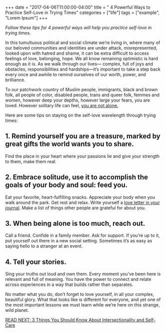 +++
  date = "2017-04-06T11:00:00-04:00"
  title = " 4 Powerful Ways to Practice Self-Love in Trying Times"
  categories = ["life"]
  tags = ["example", "Lorem Ipsum"]
+++



*Follow these tips for 4 powerful ways will help you practice self-love in trying times.*

<span class=dropcap>I</span>n this tumultuous political and social climate we’re living in, where many of our beloved communities and identities are under attack, misrepresented, looked upon with hatred and shame, it can be extra difficult to access feelings of love, belonging, hope. We all know remaining optimistic is hard enough as it is. As we walk through our lives— complex, full of joys and obstacles, responsibilities and hardships—it’s important to take a step back every once and awhile to remind ourselves of our worth, power, and brilliance.
 
To our patchwork country of Muslim people, immigrants, black and brown folk, all people of color, disabled people, trans and queer folk, femmes and women, however deep your depths, however large your fears, you are loved. However solitary life can feel, [you are not alone.](http://advice.shinetext.com/articles/3-things-you-should-know-about-intersectionality-and-self-care/?utm_source=Shine&utm_medium=Blog)
 
Here are some tips on staying on the self-love wavelength through trying times:
 
## 1. Remind yourself you are a treasure, marked by great gifts the world wants you to share. 
Find the place in your heart where your passions lie and give your strength to them, make them real.
 
## 2. Embrace solitude, use it to accomplish the goals of your body and soul: feed you. 
Eat your favorite, heart-fulfilling snacks. Appreciate your body when you walk around the park. Get rest and relax. Write yourself a [love letter in your journal](http://advice.shinetext.com/articles/how-to-journal-yourself-happier/?utm_source=Shine&utm_medium=Blog). Make a list of things other people are grateful for about you.
 
## 3. When being alone is too much, reach out. 
Call a friend. Confide in a family member. Ask for support. If you’re up to it, put yourself out there in a new social setting. Sometimes it’s as easy as saying hello to a stranger at an event.
 
## 4. Tell your stories. 
Sing your truths out loud and own them. Every moment you’ve been here is relevant and full of meaning. You have the power to connect and relate across experiences in a way that builds rather than separates.
 
No matter what you do, don’t forget to love yourself, in all your complex, beautiful glory. What that looks like is different for everyone, and yet one of the most important lessons we must learn while we’re here on this strange, wild planet. 

[READ NEXT: 3 Things You Should Know About Intersectionality and Self-Care](http://advice.shinetext.com/articles/3-things-you-should-know-about-intersectionality-and-self-care/?utm_source=Shine&utm_medium=Blog)


<div class="pubexchange_module" id="pubexchange_below_content" data-pubexchange-module-id="2323"></div>

<script>(function(w, d, s, id) {
  w.PUBX=w.PUBX || {pub: "shine_text", discover: false, lazy: true};
  var js, pjs = d.getElementsByTagName(s)[0];
  if (d.getElementById(id)) return;
  js = d.createElement(s); js.id = id; js.async = true;
  js.src = "//main.pubexchange.com/loader.min.js";
  pjs.parentNode.insertBefore(js, pjs);
}(window, document, "script", "pubexchange-jssdk"));</script>



